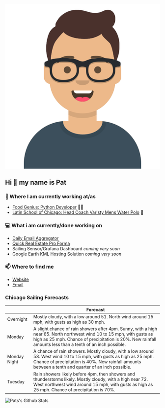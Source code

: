 [![Social banner for p-j-falconer](https://raw.githubusercontent.com/P-J-FALCONER/P-J-FALCONER/master/assets/avataaars.svg)](https://patfalconer.com/)
## Hi :wave: my name is Pat

### 💼 Where I am currently working at/as
- [Food Genius: Python Developer](https://getfoodgenius.com/) 🍔🐍
- [Latin School of Chicago: Head Coach Varisty Mens Water Polo](https://www.latinschool.org/) 🤽


### 💻 What i am currently/done working on
 - [Daily Email Aggregator](https://github.com/P-J-FALCONER/dott_daily_mail)
 - [Quick Real Estate Pro Forma](https://github.com/P-J-FALCONER/henry)
 - Sailing Sensor/Grafana Dashboard *coming very soon*
 - Google Earth KML Hosting Solution *coming very soon*

### 📫 Where to find me
 - [Website](https://patfalconer.com/)
 - [Email](mailto:patrick.j.falconer@gmail.com)


### Chicago Sailing Forecasts
|   | Forecast  |
|---|---|
| Overnight | Mostly cloudy, with a low around 51. North wind around 15 mph, with gusts as high as 30 mph. |
| Monday | A slight chance of rain showers after 4pm. Sunny, with a high near 65. North northwest wind 10 to 15 mph, with gusts as high as 25 mph. Chance of precipitation is 20%. New rainfall amounts less than a tenth of an inch possible. |
| Monday Night | A chance of rain showers. Mostly cloudy, with a low around 58. West wind 10 to 15 mph, with gusts as high as 25 mph. Chance of precipitation is 40%. New rainfall amounts between a tenth and quarter of an inch possible. |
| Tuesday | Rain showers likely before 4pm, then showers and thunderstorms likely. Mostly cloudy, with a high near 72. West northwest wind around 15 mph, with gusts as high as 25 mph. Chance of precipitation is 70%. |

![Pats's Github Stats](https://github-readme-stats.vercel.app/api?username=p-j-falconer&show_icons=true&theme=radical)
